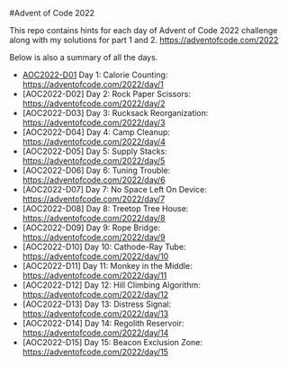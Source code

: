 #Advent of Code 2022

This repo contains hints for each day of Advent of Code 2022 challenge along with my solutions for part 1 and 2.
https://adventofcode.com/2022

Below is also a summary of all the days.

- [AOC2022-D01](day1.md) Day 1: Calorie Counting: https://adventofcode.com/2022/day/1
- [AOC2022-D02] Day 2: Rock Paper Scissors: https://adventofcode.com/2022/day/2
- [AOC2022-D03] Day 3: Rucksack Reorganization: https://adventofcode.com/2022/day/3
- [AOC2022-D04] Day 4: Camp Cleanup: https://adventofcode.com/2022/day/4
- [AOC2022-D05] Day 5: Supply Stacks: https://adventofcode.com/2022/day/5
- [AOC2022-D06] Day 6: Tuning Trouble: https://adventofcode.com/2022/day/6
- [AOC2022-D07] Day 7: No Space Left On Device: https://adventofcode.com/2022/day/7
- [AOC2022-D08] Day 8: Treetop Tree House: https://adventofcode.com/2022/day/8
- [AOC2022-D09] Day 9: Rope Bridge: https://adventofcode.com/2022/day/9
- [AOC2022-D10] Day 10: Cathode-Ray Tube: https://adventofcode.com/2022/day/10
- [AOC2022-D11] Day 11: Monkey in the Middle: https://adventofcode.com/2022/day/11
- [AOC2022-D12] Day 12: Hill Climbing Algorithm: https://adventofcode.com/2022/day/12
- [AOC2022-D13] Day 13: Distress Signal: https://adventofcode.com/2022/day/13
- [AOC2022-D14] Day 14: Regolith Reservoir: https://adventofcode.com/2022/day/14
- [AOC2022-D15] Day 15: Beacon Exclusion Zone: https://adventofcode.com/2022/day/15
